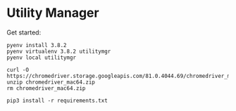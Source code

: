 # Utility Manager

Get started:

    pyenv install 3.8.2    
    pyenv virtualenv 3.8.2 utilitymgr
    pyenv local utilitymgr

    curl -O https://chromedriver.storage.googleapis.com/81.0.4044.69/chromedriver_mac64.zip
    unzip chromedriver_mac64.zip
    rm chromedriver_mac64.zip
    
    pip3 install -r requirements.txt
    